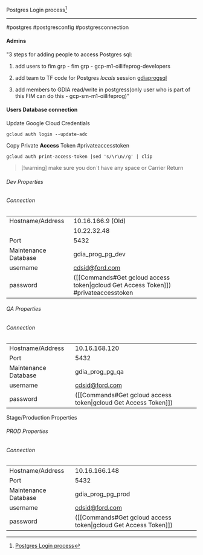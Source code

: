 Postgres Login process[^1]
***
#postgres #postgresconfig #postgresconnection 

#### Admins
"3 steps for adding people to access Postgres sql:
1. add users to fim grp - fim grp - gcp-m1-oillifeprog-developers
2. add team to TF code for Postgres *locals* session
	[gdiaprogsql](https://github.ford.com/gdia-prognostics/gdiaprogsql/blob/main/main.tf)

3. add members to GDIA read/write in postgress(only user who is part of this FIM can do this - gcp-sm-m1-oillifeprog)"

#### Users Database connection

Update Google Cloud Credentials
 ```
 gcloud auth login --update-adc
```

Copy Private **Access** Token
#privateaccesstoken
```
gcloud auth print-access-token |sed 's/\r\n//g' | clip
```
>[!warning] make sure you don´t have any space or Carrier Return

###### Dev Properties

###### Connection
|                      |                                                                                     |
| -------------------- | ----------------------------------------------------------------------------------- |
| Hostname/Address     | 10.16.166.9 (Old)                                                                   |
|                      | 10.22.32.48                                                                         |
| Port                 | 5432                                                                                |
| Maintenance Database | gdia_prog_pg_dev                                                                    |
| username             | cdsid@ford.com                                                                      |
| password             | ([[Commands#Get gcloud access token\|gcloud Get Access Token]]) #privateaccesstoken |

###### QA Properties

###### Connection
|                      |                                                                 |
| -------------------- | --------------------------------------------------------------- |
| Hostname/Address     | 10.16.168.120                                                   |
| Port                 | 5432                                                            |
| Maintenance Database | gdia_prog_pg_qa                                                 |
| username             | cdsid@ford.com                                                  |
| password             | ([[Commands#Get gcloud access token\|gcloud Get Access Token]]) |
Stage/Production Properties

###### PROD Properties

###### Connection
|                      |                                                                 |
| -------------------- | --------------------------------------------------------------- |
| Hostname/Address     | 10.16.166.148                                                   |
| Port                 | 5432                                                            |
| Maintenance Database | gdia_prog_pg_prod                                               |
| username             | cdsid@ford.com                                                  |
| password             | ([[Commands#Get gcloud access token\|gcloud Get Access Token]]) |



[^1]: [Postgres Login process](https://azureford.sharepoint.com/:w:/r/sites/CSIAnalytics/Shared%20Documents/Prognostics/Internal%20DEA%20Prognostics/PAE%20Streaming/KT%20Files/Steps%20to%20connect%20postgresql%20for%20GDIA%20Prognostics%20SE-%20user%20login.docx?d=w39892272a39141099ef14996b0af743c&csf=1&web=1&e=VvRfZd)